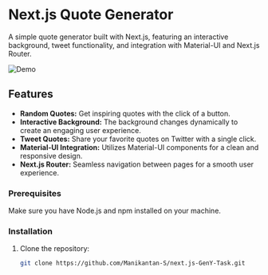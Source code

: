 # Next.js Quote Generator

A simple quote generator built with Next.js, featuring an interactive background, tweet functionality, and integration with Material-UI and Next.js Router.

![Demo](demo.gif)

## Features

- **Random Quotes:** Get inspiring quotes with the click of a button.
- **Interactive Background:** The background changes dynamically to create an engaging user experience.
- **Tweet Quotes:** Share your favorite quotes on Twitter with a single click.
- **Material-UI Integration:** Utilizes Material-UI components for a clean and responsive design.
- **Next.js Router:** Seamless navigation between pages for a smooth user experience.


### Prerequisites

Make sure you have Node.js and npm installed on your machine.

### Installation
1. Clone the repository:

   ```bash
   git clone https://github.com/Manikantan-S/next.js-GenY-Task.git
